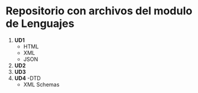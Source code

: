 # Repositorio con archivos del modulo de Lenguajes
1. **UD1**
   - HTML
   - XML
   - JSON
2. **UD2**
3. **UD3**
4. **UD4**
      -DTD
      - XML Schemas
